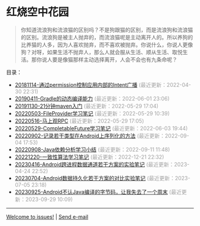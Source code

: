 红烧空中花园
===

> 你知道流浪狗和流浪猫的区别吗？不是狗跟猫的区别，而是流浪狗和流浪猫的区别。流浪狗是被主人抛弃的，而流浪猫呢是主动离开人的。所以养狗的比养猫的人多，因为人喜欢抛弃，而不喜欢被抛弃。你说什么，你说人更像狗？对呀，如果生活不抛弃人，那么人就会服从生活、顺从生活、取悦生活。那你说人要是像猫那样主动选择离开，人会不会也有九条命呢？

目录：

- [20181114-通过permission控制应用内部的Intent广播](20181114-通过permission控制应用内部的Intent广播.md) <span style="color:#a0a0a0">(最近更新：2022-04-30 22:31)</span>
- [20190411-Gradle的动态编译能力](20190411-Gradle的动态编译能力.md) <span style="color:#a0a0a0">(最近更新：2022-06-01 23:06)</span>
- [20191130-21分钟maven入门](20191130-21分钟maven入门.md) <span style="color:#a0a0a0">(最近更新：2022-05-29 17:04)</span>
- [20220503-FileProvider学习笔记](20220503-FileProvider学习笔记.md) <span style="color:#a0a0a0">(最近更新：2022-05-29 10:39)</span>
- [20220516-马上观RPC](20220516-马上观RPC.md) <span style="color:#a0a0a0">(最近更新：2022-05-29 17:05)</span>
- [20220529-CompletableFuture学习笔记](20220529-CompletableFuture学习笔记.md) <span style="color:#a0a0a0">(最近更新：2022-06-03 19:44)</span>
- [20220902-记录若干类型在Android上序列化的方法](20220902-记录若干类型在Android上序列化的方法.md) <span style="color:#a0a0a0">(最近更新：2022-09-04 17:53)</span>
- [20220908-Java依赖分析学习小结](20220908-Java依赖分析学习小结.md) <span style="color:#a0a0a0">(最近更新：2022-09-11 11:48)</span>
- [20221220-一致性算法学习笔记](20221220-一致性算法学习笔记.md) <span style="color:#a0a0a0">(最近更新：2022-12-21 22:32)</span>
- [20230416-Android跨进程数据通道若干方案的实验笔记](20230416-Android跨进程数据通道若干方案的实验笔记.md) <span style="color:#a0a0a0">(最近更新：2023-04-24 22:52)</span>
- [20230704-Android数据持久化若干方案的对比实验笔记](20230704-Android数据持久化若干方案的对比实验笔记.md) <span style="color:#a0a0a0">(最近更新：2023-07-05 23:18)</span>
- [20230925-Android不认Java编译的字节码，让我失去了一个周末](20230925-Android不认Java编译的字节码，让我失去了一个周末.md) <span style="color:#a0a0a0">(最近更新：2023-09-29 10:09)</span>


-------

[Welcome to issues!](https://github.com/PhantomQi/phantomqi.github.io/issues) \| [Send e-mail](mailto:phantomqi@qq.com) 

